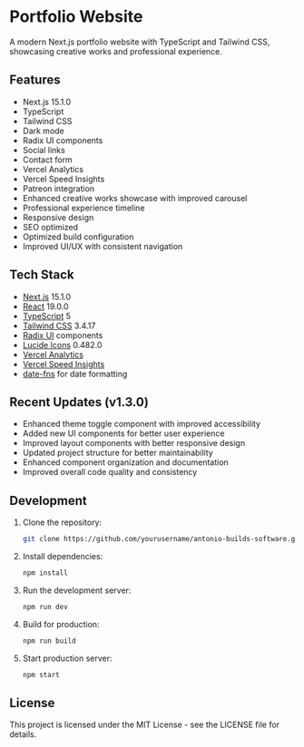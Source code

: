 # Portfolio Website

A modern Next.js portfolio website with TypeScript and Tailwind CSS, showcasing creative works and professional experience.

## Features

- Next.js 15.1.0
- TypeScript
- Tailwind CSS
- Dark mode
- Radix UI components
- Social links
- Contact form
- Vercel Analytics
- Vercel Speed Insights
- Patreon integration
- Enhanced creative works showcase with improved carousel
- Professional experience timeline
- Responsive design
- SEO optimized
- Optimized build configuration
- Improved UI/UX with consistent navigation

## Tech Stack

- [Next.js](https://nextjs.org/) 15.1.0
- [React](https://react.dev/) 19.0.0
- [TypeScript](https://www.typescriptlang.org/) 5
- [Tailwind CSS](https://tailwindcss.com/) 3.4.17
- [Radix UI](https://www.radix-ui.com/) components
- [Lucide Icons](https://lucide.dev/) 0.482.0
- [Vercel Analytics](https://vercel.com/analytics)
- [Vercel Speed Insights](https://vercel.com/speed-insights)
- [date-fns](https://date-fns.org/) for date formatting

## Recent Updates (v1.3.0)

- Enhanced theme toggle component with improved accessibility
- Added new UI components for better user experience
- Improved layout components with better responsive design
- Updated project structure for better maintainability
- Enhanced component organization and documentation
- Improved overall code quality and consistency

## Development

1. Clone the repository:

   ```bash
   git clone https://github.com/yourusername/antonio-builds-software.git
   ```

2. Install dependencies:

   ```bash
   npm install
   ```

3. Run the development server:

   ```bash
   npm run dev
   ```

4. Build for production:

   ```bash
   npm run build
   ```

5. Start production server:
   ```bash
   npm start
   ```

## License

This project is licensed under the MIT License - see the LICENSE file for details.
